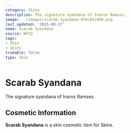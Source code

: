 ```yaml
---
category: Skins
description: The signature syandana of Inaros Ramses.
image: ../images/scarab-syandana-dfdc81c008.png
last_updated: '2025-09-17'
name: Scarab Syandana
source: WFCD
tags:
- Skin
- Skins
tradable: false
type: Skin
---
```


# Scarab Syandana

The signature syandana of Inaros Ramses.

## Cosmetic Information

**Scarab Syandana** is a skin cosmetic item for Skins.

